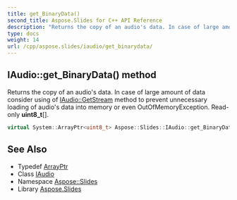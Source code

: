 ```yaml
---
title: get_BinaryData()
second_title: Aspose.Slides for C++ API Reference
description: "Returns the copy of an audio's data. In case of large amount of data consider using of IAudio::GetStream method to prevent unnecessary loading of audio's data into memory or even OutOfMemoryException. Read-only uint8_t[]."
type: docs
weight: 14
url: /cpp/aspose.slides/iaudio/get_binarydata/
---
```

## IAudio::get_BinaryData() method


Returns the copy of an audio's data. In case of large amount of data consider using of [IAudio::GetStream](../getstream/) method to prevent unnecessary loading of audio's data into memory or even OutOfMemoryException. Read-only **uint8_t**[].

```cpp
virtual System::ArrayPtr<uint8_t> Aspose::Slides::IAudio::get_BinaryData()=0
```

## See Also

* Typedef [ArrayPtr](../../system/arrayptr/)
* Class [IAudio](./)
* Namespace [Aspose::Slides](../)
* Library [Aspose.Slides](../../)